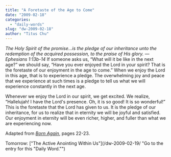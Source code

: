 ```yaml
---
title: "A Foretaste of the Age to Come"
date: "2009-02-18"
categories: 
  - "daily-words"
slug: "dw-2009-02-18"
author: "Titus Chu"
---
```


_The Holy Spirit of the promise...is the pledge of our inheritance unto the redemption of the acquired possession, to the praise of His glory. — Ephesians 1:13b-14_ If someone asks us, “What will it be like in the next age?” we should say, “Have you ever enjoyed the Lord in your spirit? That is the foretaste of our enjoyment in the age to come.” When we enjoy the Lord in this age, that is to experience a pledge. The overwhelming joy and peace that we experience at such times is a pledge to tell us what we will experience constantly in the next age.

Whenever we enjoy the Lord in our spirit, we get excited. We realize, “Hallelujah! I have the Lord's presence. Oh, it is so good! It is so wonderful!” This is the foretaste that the Lord has given to us. It is the pledge of our inheritance, for us to realize that in eternity we will be joyful and satisfied. Our enjoyment in eternity will be even richer, higher, and fuller than what we are experiencing now.

Adapted from _[Born Again](/book-born-again/ "Go to the entry for this book")_, pages 22-23.

[](/book-journey-of-life/ "Go to this book")

Tomorrow: ["The Active Anointing Within Us"](/dw-2009-02-19/ "Go to the entry for this "Daily Word."")
